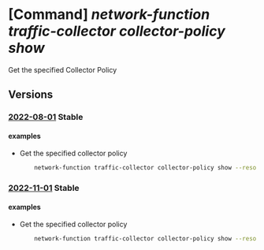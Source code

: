 # [Command] _network-function traffic-collector collector-policy show_

Get the specified Collector Policy

## Versions

### [2022-08-01](/Resources/mgmt-plane/L3N1YnNjcmlwdGlvbnMve30vcmVzb3VyY2Vncm91cHMve30vcHJvdmlkZXJzL21pY3Jvc29mdC5uZXR3b3JrZnVuY3Rpb24vYXp1cmV0cmFmZmljY29sbGVjdG9ycy97fS9jb2xsZWN0b3Jwb2xpY2llcy97fQ==/2022-08-01.xml) **Stable**

<!-- mgmt-plane /subscriptions/{}/resourcegroups/{}/providers/microsoft.networkfunction/azuretrafficcollectors/{}/collectorpolicies/{} 2022-08-01 -->

#### examples

- Get the specified collector policy
    ```bash
        network-function traffic-collector collector-policy show --resource-group rg1 --traffic-collector-name atc1 --name cp1
    ```

### [2022-11-01](/Resources/mgmt-plane/L3N1YnNjcmlwdGlvbnMve30vcmVzb3VyY2Vncm91cHMve30vcHJvdmlkZXJzL21pY3Jvc29mdC5uZXR3b3JrZnVuY3Rpb24vYXp1cmV0cmFmZmljY29sbGVjdG9ycy97fS9jb2xsZWN0b3Jwb2xpY2llcy97fQ==/2022-11-01.xml) **Stable**

<!-- mgmt-plane /subscriptions/{}/resourcegroups/{}/providers/microsoft.networkfunction/azuretrafficcollectors/{}/collectorpolicies/{} 2022-11-01 -->

#### examples

- Get the specified collector policy
    ```bash
        network-function traffic-collector collector-policy show --resource-group rg1 --traffic-collector-name atc1 --name cp1
    ```
